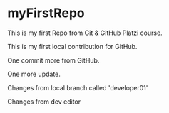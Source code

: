 # myFirstRepo
This is my first Repo from Git &amp; GitHub Platzi course.

This is my first local contribution for GitHub.


One commit more from GitHub.


One more update.


Changes from local branch called 'developer01'


Changes from dev editor
